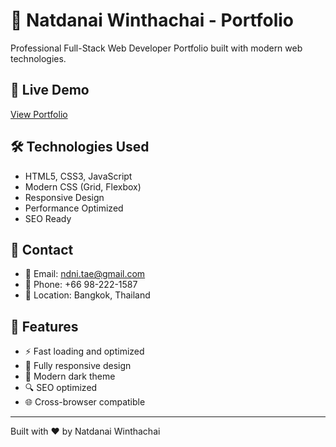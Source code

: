 # 🚀 Natdanai Winthachai - Portfolio

Professional Full-Stack Web Developer Portfolio built with modern web technologies.

## 🌟 Live Demo
[View Portfolio](https://ndni-tae-dev.github.io/portfolio/)

## 🛠️ Technologies Used
- HTML5, CSS3, JavaScript
- Modern CSS (Grid, Flexbox)
- Responsive Design
- Performance Optimized
- SEO Ready

## 📱 Contact
- 📧 Email: ndni.tae@gmail.com
- 📱 Phone: +66 98-222-1587
- 📍 Location: Bangkok, Thailand

## 🎯 Features
- ⚡ Fast loading and optimized
- 📱 Fully responsive design
- 🎨 Modern dark theme
- 🔍 SEO optimized
- 🌐 Cross-browser compatible

---
Built with ❤️ by Natdanai Winthachai
